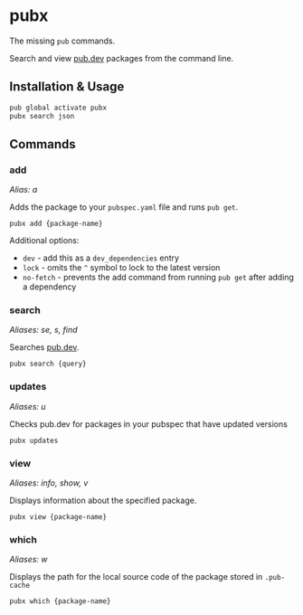 # pubx

The missing `pub` commands.

Search and view [pub.dev](https://pub.dev) packages from the command line.

## Installation & Usage

```sh
pub global activate pubx
pubx search json
```

## Commands

### add

*Alias: a*

Adds the package to your `pubspec.yaml` file and runs `pub get`.

`pubx add {package-name}`

Additional options:

* `dev` - add this as a `dev_dependencies` entry
* `lock` - omits the `^` symbol to lock to the latest version
* `no-fetch` - prevents the add command from running `pub get` after adding a dependency

### search

*Aliases: se, s, find*

Searches [pub.dev](https://pub.dev).

`pubx search {query}`

### updates

*Aliases: u*

Checks pub.dev for packages in your pubspec that have updated versions

`pubx updates`

### view

*Aliases: info, show, v*

Displays information about the specified package.

`pubx view {package-name}`

### which

*Aliases: w*

Displays the path for the local source code of the package stored in `.pub-cache`

`pubx which {package-name}`

